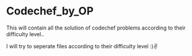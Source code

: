 # Codechef_by_OP

This will contain all the solution of codechef problems according to their difficulty level..

I will try to seperate files according to their difficulty level :)✌
